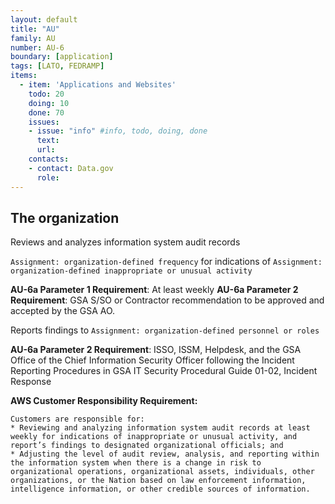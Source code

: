 ```yaml
---
layout: default
title: "AU"
family: AU
number: AU-6
boundary: [application]
tags: [LATO, FEDRAMP]
items:
  - item: 'Applications and Websites'
    todo: 20
    doing: 10
    done: 70   
    issues:
    - issue: "info" #info, todo, doing, done
      text:
      url:
    contacts:
    - contact: Data.gov
      role:
---
```

## The organization
Reviews and analyzes information system audit records

`Assignment: organization-defined frequency` for indications of `Assignment: organization-defined inappropriate or unusual activity`

**AU-6a Parameter 1 Requirement**: At least weekly
**AU-6a Parameter 2 Requirement**: GSA S/SO or Contractor recommendation to be approved and accepted by the GSA AO.

Reports findings to `Assignment: organization-defined personnel or roles`

**AU-6a Parameter 2 Requirement**: ISSO, ISSM, Helpdesk, and the GSA Office of the Chief Information Security Officer following the Incident Reporting Procedures in GSA IT Security Procedural Guide 01-02, Incident Response

**AWS Customer Responsibility Requirement:**
```
Customers are responsible for:
* Reviewing and analyzing information system audit records at least weekly for indications of inappropriate or unusual activity, and report’s findings to designated organizational officials; and
* Adjusting the level of audit review, analysis, and reporting within the information system when there is a change in risk to organizational operations, organizational assets, individuals, other organizations, or the Nation based on law enforcement information, intelligence information, or other credible sources of information.
```
